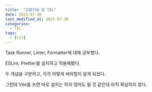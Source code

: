 ```yaml
---
title:  "230730 일 TIL"
date: 2023-07-30
last_modified_at: 2023-07-30
categories: 
  - TIL
tags:
  - [til]
---
```


Task Runner, Linter, Formatter에 대해 공부했다.

ESLint, Prettier를 설치하고 적용해봤다.

두 개념을 구분하고, 각각 어떻게 써야할지 알게 되었다.

그런데 Vite를 쓰면 따로 설치는 하지 않아도 될 것 같은데 아직 확실하지 않다.
